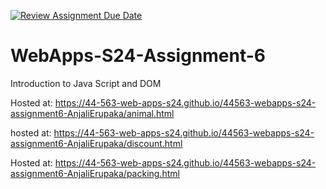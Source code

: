 [![Review Assignment Due Date](https://classroom.github.com/assets/deadline-readme-button-24ddc0f5d75046c5622901739e7c5dd533143b0c8e959d652212380cedb1ea36.svg)](https://classroom.github.com/a/1Z6dGCon)
# WebApps-S24-Assignment-6
Introduction to Java Script and DOM

Hosted at:  https://44-563-web-apps-s24.github.io/44563-webapps-s24-assignment6-AnjaliErupaka/animal.html

hosted at:  https://44-563-web-apps-s24.github.io/44563-webapps-s24-assignment6-AnjaliErupaka/discount.html

Hosted at:  https://44-563-web-apps-s24.github.io/44563-webapps-s24-assignment6-AnjaliErupaka/packing.html
